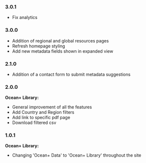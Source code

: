 ### 3.0.1

* Fix analytics

### 3.0.0

* Addition of regional and global resources pages
* Refresh homepage styling
* Add new metadata fields shown in expanded view

### 2.1.0

* Addition of a contact form to submit metadata suggestions

### 2.0.0

**Ocean+ Library:**

* General improvement of all the features
* Add Country and Region filters
* Add link to specific pdf page
* Download filtered csv

### 1.0.1

**Ocean+ Library:**

* Changing 'Ocean+ Data' to 'Ocean+ Library' throughout the site
